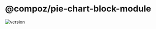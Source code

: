 # @compoz/pie-chart-block-module

[![version](https://img.shields.io/npm/v/@compoz/pie-chart-block-module.svg?style=flat-square)](https://www.npmjs.com/package/@compoz/pie-chart-block-module)
